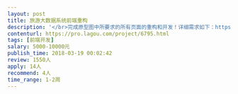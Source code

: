 ```yaml
---                
layout: post       
title: 旅游大数据系统前端重构           
description: '</br>完成原型图中所要求的所有页面的重构和开发！详细需求如下：https://pro.modao.cc/app/HrYa3Wet1b18VAklJgoqo5flngMhvbf#screen=sE81C397FBE1521121051090</br>'     
contenturl: https://pro.lagou.com/project/6795.html      
tags: [前端开发]            
salary: 5000-10000元          
publish_time: 2018-03-19 00:02:42         
review: 1550人                   
apply: 14人                   
recommend: 4人                   
time_range: 1-2周              
---                 
```


